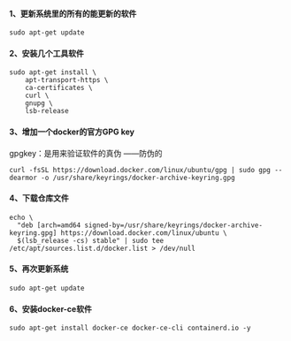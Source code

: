 #### 1、更新系统里的所有的能更新的软件
```
sudo apt-get update
```

#### 2、安装几个工具软件 
```
sudo apt-get install \
    apt-transport-https \
    ca-certificates \
    curl \
    gnupg \
    lsb-release
```

#### 3、增加一个docker的官方GPG key  
gpgkey：是用来验证软件的真伪 ——防伪的
```
curl -fsSL https://download.docker.com/linux/ubuntu/gpg | sudo gpg --dearmor -o /usr/share/keyrings/docker-archive-keyring.gpg
```

#### 4、下载仓库文件
```
echo \
  "deb [arch=amd64 signed-by=/usr/share/keyrings/docker-archive-keyring.gpg] https://download.docker.com/linux/ubuntu \
  $(lsb_release -cs) stable" | sudo tee /etc/apt/sources.list.d/docker.list > /dev/null
```

#### 5、再次更新系统
```
sudo apt-get update
```

#### 6、安装docker-ce软件
```
sudo apt-get install docker-ce docker-ce-cli containerd.io -y
```